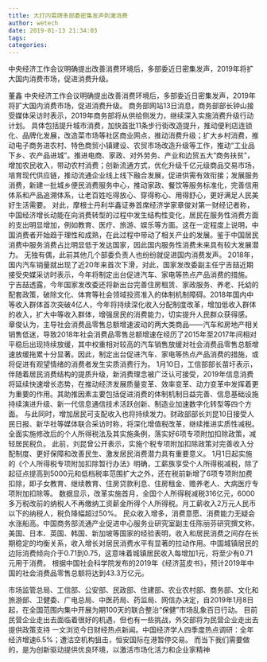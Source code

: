 ```yaml
---
title: 大打内需牌多部委密集发声刺激消费
author: wetech
date: 2019-01-13 21:34:03
tags: 
categories: 
---
```

中央经济工作会议明确提出改善消费环境后，多部委近日密集发声，2019年将扩大国内消费市场，促进消费升级。
<!-- more -->
董鑫
中央经济工作会议明确提出改善消费环境后，多部委近日密集发声，2019年将扩大国内消费市场，促进消费升级。
商务部网站13日消息，商务部部长钟山接受媒体采访时表示，2019年商务部将从供给侧发力，继续深入实施消费升级行动计划。
具体包括提升城市消费，加快首批11条步行街改造提升，推动便利店连锁化、品牌化发展，改造菜市场等社区商业网点，推动消费升级；扩大乡村消费，推动电子商务进农村、特色商贸小镇建设、农贸市场改造升级等工作，推动“工业品下乡、农产品进城”。推进电商、家政、对外劳务、产业和边贸五大“商务扶贫”，增加农民收入，带动农村消费；创新流通方式，优化升级千亿元级商品交易市场，培育现代供应链，推动流通企业线上线下融合发展，促进供需有效衔接；发展服务消费，新建一批城乡便民消费服务中心，推动家政、餐饮等服务标准化，完善信用体系和产品追溯体系，让老百姓吃得放心、穿得称心、用得舒心，更好满足人民美好生活需要。
对此，摩根士丹利华鑫证券首席经济学家章俊对第一财经记者称，中国经济增长动能在向消费转型的过程中发生结构性变化，居民在服务性消费方面的支出明显增加，例如教育、医疗、旅游、娱乐等方面。这在一定程度上说明，中国消费者开始趋于理性和成熟，在此过程中带动了相关产业的发展。鉴于中国居民消费中服务消费占比明显低于发达国家，因此国内服务性消费未来具有较大发展潜力。
无独有偶，此前其他几个部委负责人也纷纷就促进国内消费发声。
2018年，国内汽车销量就出现了近20年来首次下滑，对此，国家发改委副主任宁吉喆近期接受央媒采访时表示，今年将制定出台促进汽车、家电等热点产品消费的措施。
宁吉喆透露，今年国家发改委还将新出台完善住房租赁、家政服务、养老、托幼的配套政策，破除文化、体育等社会领域投资准入的体制机制障碍。2018年国内中等收入群体首次突破4亿人，今年将持续深化收入分配制度改革，增加低收入群体的收入，扩大中等收入群体，增强居民的消费能力，切实提升人民群众获得感。
章俊认为，主导社会消费品零售总额增速波动的两大类商品——汽车和房地产相关销售低迷，导致2018年社会消费品零售总额增速在经历了2015年至2017年间相对平稳后出现持续放缓，其中权重相对较高的汽车销售放缓对社会消费品零售总额增速放缓拖累十分显著。因此，制定出台促进汽车、家电等热点产品消费的措施，或将促进有观望情绪的消费者发生实质消费行为。
1月10日，工信部部长苗圩表示，伴随着居民消费结构的提质升级，新消费理念被广泛认可接受，2019年信息消费将延续快速增长态势，在推动经济发展质量变革、效率变革、动力变革中发挥着更为重要的作用。其助推因素主要包括促进消费的体制机制日益完善、信息基础设施持续演进升级、新一代信息通信技术活跃创新、制造业加速数字化转型等四个方面。
与此同时，增加居民可支配收入也将持续发力。财政部部长刘昆10日接受人民日报、新华社等媒体联合采访时称，将深化增值税改革，继续推进实质性减税。全面实施修改后的个人所得税法及其实施条例，落实好6项专项附加扣除政策，减轻居民税负。
此前，刘昆曾公开表示，实施个税专项附加扣除政策对完善收入分配制度、更好保障和改善民生、激发居民消费潜力具有重要意义。
1月1日起实施的《个人所得税专项附加扣除暂行办法》明确，工薪族享受个人所得税减税，除了起征点提高到5000元和低档税率范围扩大之外，还在税前新增了6项专项附加费扣除，即子女教育、继续教育、住房贷款利息、住房租金、赡养老人、大病医疗专项附加扣除等。
数据显示，改革实施首月，全国个人所得税减税316亿元，6000多万税改前的纳税人不再缴纳工资薪金所得个人所得税。月工薪收入2万元人民币以下的纳税人，税负降幅超过50%。
民众收入增多，消费意愿、消费能力无疑会水涨船高。中国商务部流通产业促进中心服务业研究室副主任陈丽芬研究撰文称，美国、日本、英国、韩国、新加坡等国家的经验表明，收入和居民消费之间存在长期稳定的均衡关系，收入增长对居民消费水平有显著的拉动作用。中国城镇居民的边际消费倾向介于0.71到0.75，这意味着城镇居民收入每增加1元，将至少有0.71元用于消费。
根据中国社会科学院发布的2019年《经济蓝皮书》，预计2019年中国的社会消费品零售总额将达到43.3万亿元。
 
 
市场监管总局、工信部、公安部、民政部、住建部、农业农村部、商务部、文化和旅游部、卫健委、广电总局、中医药局、药监局、网信办决定，自2019年1月8日起，在全国范围内集中开展为期100天的联合整治“保健”市场乱象百日行动。
目前民营企业走出去面临着很好的机遇，但也有一些挑战，外交部将为民营企业走出去提供政策支持
一文浏览今日财经热点新闻。中国经济学人四季度热点调研：全年经济增速6.5%；遭沽空机构狙击，恒安国际在港暂停交易。
而当下我们需要做的，是为创新驱动提供优良环境，以激活市场化活力和企业家精神
